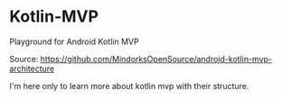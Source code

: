 # Kotlin-MVP
Playground for Android Kotlin MVP

Source: https://github.com/MindorksOpenSource/android-kotlin-mvp-architecture

I'm here only to learn more about kotlin mvp with their structure.